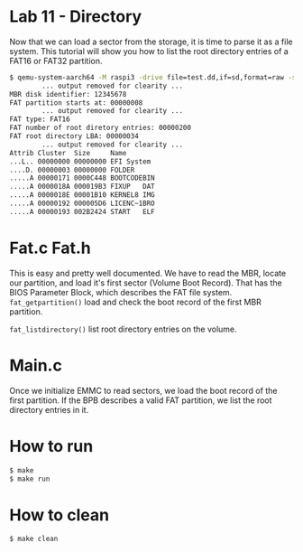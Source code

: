 Lab 11 - Directory
==========================
Now that we can load a sector from the storage, it is time to parse it as a file system. This tutorial will show you how to list the root directory entries of a FAT16 or FAT32 partition.

```sh
$ qemu-system-aarch64 -M raspi3 -drive file=test.dd,if=sd,format=raw -serial stdio
        ... output removed for clearity ...
MBR disk identifier: 12345678
FAT partition starts at: 00000008
        ... output removed for clearity ...
FAT type: FAT16
FAT number of root diretory entries: 00000200
FAT root directory LBA: 00000034
        ... output removed for clearity ...
Attrib Cluster  Size     Name
...L.. 00000000 00000000 EFI System 
....D. 00000003 00000000 FOLDER     
.....A 00000171 0000C448 BOOTCODEBIN
.....A 0000018A 000019B3 FIXUP   DAT
.....A 0000018E 00001B10 KERNEL8 IMG
.....A 00000192 000005D6 LICENC~1BRO
.....A 00000193 002B2424 START   ELF
```

Fat.c Fat.h
==========================
This is easy and pretty well documented. We have to read the MBR, locate our partition, and load it's first sector (Volume Boot Record). That has the BIOS Parameter Block, which describes the FAT file system.
```fat_getpartition()``` load and check the boot record of the first MBR partition.

```fat_listdirectory()``` list root directory entries on the volume.



Main.c
==========================
Once we initialize EMMC to read sectors, we load the boot record of the first partition. If the BPB describes a valid FAT partition, we list the root directory entries in it.

How to run
==========================
```sh
$ make
$ make run
```

How to clean
==========================
```sh
$ make clean
```
